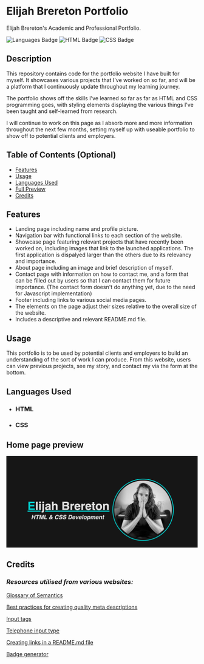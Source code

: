 # Elijah Brereton Portfolio
Elijah Brereton's Academic and Professional Portfolio.

![Languages Badge](https://img.shields.io/badge/Languages-2-blue)
![HTML Badge](https://img.shields.io/badge/HTML-34.8%25-red)
![CSS Badge](https://img.shields.io/badge/CSS-65.2%25-blueviolet)

## Description

This repository contains code for the portfolio website I have built for myself. It showcases various projects that I've worked on so far, and will be a platform that I continuously update throughout my learning journey.

The portfolio shows off the skills I've learned so far as far as HTML and CSS programming goes, with styling elements displaying the various things I've been taught and self-learned from research. 

I will continue to work on this page as I absorb more and more information throughout the next few months, setting myself up with useable portfolio to show off to potential clients and employers.

## Table of Contents (Optional)

- [Features](#features)
- [Usage](#usage)
- [Languages Used](#languages-used)
- [Full Preview](#full-preview)
- [Credits](#credits)

## Features

- Landing page including name and profile picture.
- Navigation bar with functional links to each section of the website.
- Showcase page featuring relevant projects that have recently been worked on, including images that link to the launched applications. The first application is dispalyed larger than the others due to its relevancy and importance.
- About page including an image and brief description of myself.
- Contact page with information on how to contact me, and a form that can be filled out by users so that I can contact them for future importance. (The contact form doesn't do anything yet, due to the need for Javascript implementation)
- Footer including links to various social media pages.
- The elements on the page adjust their sizes relative to the overall size of the website.
- Includes a descriptive and relevant README.md file.

## Usage

This portfolio is to be used by potential clients and employers to build an understanding of the sort of work I can produce. From this website, users can view previous projects, see my story, and contact my via the form at the bottom. 

## Languages Used
- ### **HTML**
- ### **CSS**

## Home page preview

![Portfolio home page including profile image, name, and work description.](./assets/images/portfolio.png "Portfolio home page preview")



## Credits

### *Resources utilised from various websites:*

[Glossary of Semantics](https://developer.mozilla.org/en-US/docs/Glossary/Semantics)

[Best practices for creating quality meta descriptions](https://developers.google.com/search/docs/appearance/snippet)


[Input tags](https://www.w3schools.com/tags/tag_label.asp)

[Telephone input type](https://www.w3schools.com/tags/att_input_type_tel.asp)

[Creating links in a README.md file](https://docs.readme.com/main/docs/linking-to-pages)

[Badge generator](https://shields.io/)